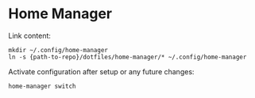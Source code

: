 # Home Manager

Link content:

``` shell
mkdir ~/.config/home-manager
ln -s {path-to-repo}/dotfiles/home-manager/* ~/.config/home-manager
```

Activate configuration after setup or any future changes: 

``` shell
home-manager switch
```
